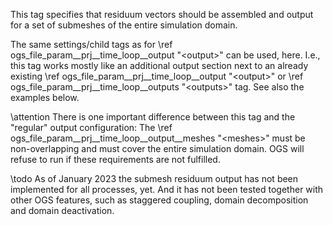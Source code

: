 This tag specifies that residuum vectors should be assembled and output for a set of
submeshes of the entire simulation domain.

The same settings/child tags as for \ref ogs_file_param__prj__time_loop__output "&lt;output&gt;" can be used, here.
I.e., this tag works mostly like an additional output section next to an
already existing \ref ogs_file_param__prj__time_loop__output "&lt;output&gt;"
or \ref ogs_file_param__prj__time_loop__outputs "&lt;outputs&gt;"
tag.
See also the examples below.

\attention There is one important difference between this tag and the "regular" output
configuration:
The \ref ogs_file_param__prj__time_loop__output__meshes "&lt;meshes&gt;"
must be non-overlapping and must cover the entire simulation domain.
OGS will refuse to run if these requirements are not fulfilled.

\todo As of January 2023 the submesh residuum output has not been implemented
for all processes, yet. And it has not been tested together with other OGS
features, such as staggered coupling, domain decomposition and domain
deactivation.
